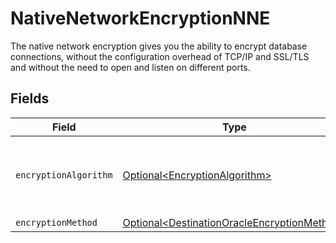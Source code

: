 # NativeNetworkEncryptionNNE

The native network encryption gives you the ability to encrypt database connections, without the configuration overhead of TCP/IP and SSL/TLS and without the need to open and listen on different ports.


## Fields

| Field                                                                                                    | Type                                                                                                     | Required                                                                                                 | Description                                                                                              |
| -------------------------------------------------------------------------------------------------------- | -------------------------------------------------------------------------------------------------------- | -------------------------------------------------------------------------------------------------------- | -------------------------------------------------------------------------------------------------------- |
| `encryptionAlgorithm`                                                                                    | [Optional\<EncryptionAlgorithm>](../../models/shared/EncryptionAlgorithm.md)                             | :heavy_minus_sign:                                                                                       | This parameter defines the database encryption algorithm.                                                |
| `encryptionMethod`                                                                                       | [Optional\<DestinationOracleEncryptionMethod>](../../models/shared/DestinationOracleEncryptionMethod.md) | :heavy_minus_sign:                                                                                       | N/A                                                                                                      |